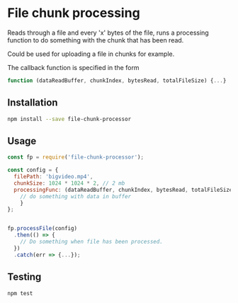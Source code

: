 # File chunk processing

Reads through a file and every 'x' bytes of the file, runs a processing function to do something with the chunk that has been read.

Could be used for uploading a file in chunks for example.

The callback function is specified in the form

```javascript
function (dataReadBuffer, chunkIndex, bytesRead, totalFileSize) {...}
```

## Installation

```sh
npm install --save file-chunk-processor
```

## Usage
```javascript
const fp = require('file-chunk-processor');

const config = {
  filePath: 'bigvideo.mp4',
  chunkSize: 1024 * 1024 * 2, // 2 mb
  processingFunc: (dataReadBuffer, chunkIndex, bytesRead, totalFileSize) => {
    // do something with data in buffer
    }
};


fp.processFile(config)
  .then(() => {
    // Do something when file has been processed.
  })
  .catch(err => {...});

```

## Testing

```sh
npm test
```
